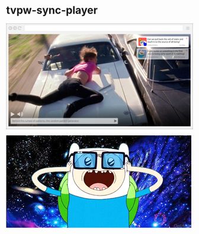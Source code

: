 # tvpw-sync-player

![Player](./assets/player.png )

![Finns-Mind-Is-Blown-In-Space-On-Adventure-Time](./assets/Finns-Mind-Is-Blown-In-Space-On-Adventure-Time.gif)
